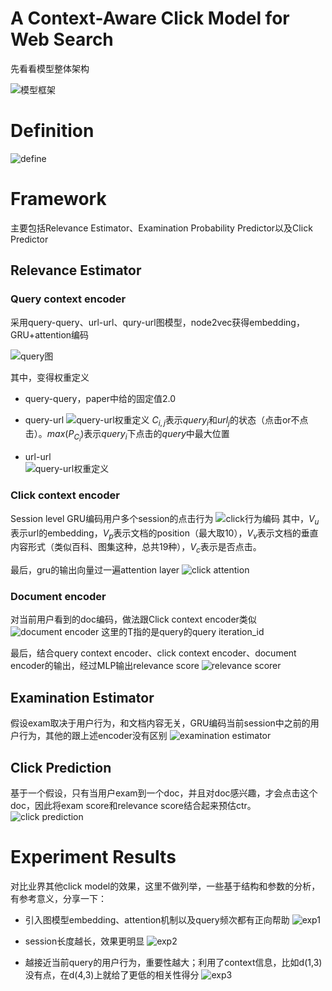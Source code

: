 A Context-Aware Click Model for Web Search
======

先看看模型整体架构

![模型框架](../../pics/ctr/CACM-figure1.png)

# Definition

![define](../../pics/ctr/CACM-def1.png)


# Framework
主要包括Relevance Estimator、Examination Probability Predictor以及Click Predictor

## Relevance Estimator

### Query context encoder
采用query-query、url-url、qury-url图模型，node2vec获得embedding，GRU+attention编码

![query图](../../pics/ctr/CACM-figure2.png)

其中，变得权重定义

- query-query，paper中给的固定值2.0

- query-url
![query-url权重定义](../../pics/ctr/CACM-figure3.png)
$C_{i,j}$表示$query_i$和$url_j$的状态（点击or不点击）。$max(P_{C_i})$表示$query_i$下点击的$query$中最大位置

- url-url
<br>![query-url权重定义](../../pics/ctr/CACM-figure4.png)

### Click context encoder
Session level GRU编码用户多个session的点击行为
![click行为编码](../../pics/ctr/CACM-figure5.png)
其中，$V_u$表示url的embedding，$V_p$表示文档的position（最大取10），$V_v$表示文档的垂直内容形式（类似百科、图集这种，总共19种），$V_c$表示是否点击。

最后，gru的输出向量过一遍attention layer
![click attention](../../pics/ctr/CACM-figure6.png)

### Document encoder
对当前用户看到的doc编码，做法跟Click context encoder类似
![document encoder](../../pics/ctr/CACM-figure7.png)
这里的T指的是query的query iteration_id

最后，结合query context encoder、click context encoder、document encoder的输出，经过MLP输出relevance score
![relevance scorer](../../pics/ctr/CACM-figure8.png)

## Examination Estimator
假设exam取决于用户行为，和文档内容无关，GRU编码当前session中之前的用户行为，其他的跟上述encoder没有区别
![examination estimator](../../pics/ctr/CACM-figure9.png)

## Click Prediction
基于一个假设，只有当用户exam到一个doc，并且对doc感兴趣，才会点击这个doc，因此将exam score和relevance score结合起来预估ctr。
![click prediction](../../pics/ctr/CACM-figure13.png)

# Experiment Results
对比业界其他click model的效果，这里不做列举，一些基于结构和参数的分析，有参考意义，分享一下：
- 引入图模型embedding、attention机制以及query频次都有正向帮助
![exp1](../../pics/ctr/CACM-figure10.png)

- session长度越长，效果更明显
![exp2](../../pics/ctr/CACM-figure11.png)

- 越接近当前query的用户行为，重要性越大；利用了context信息，比如d(1,3)没有点，在d(4,3)上就给了更低的相关性得分
![exp3](../../pics/ctr/CACM-figure12.png)
